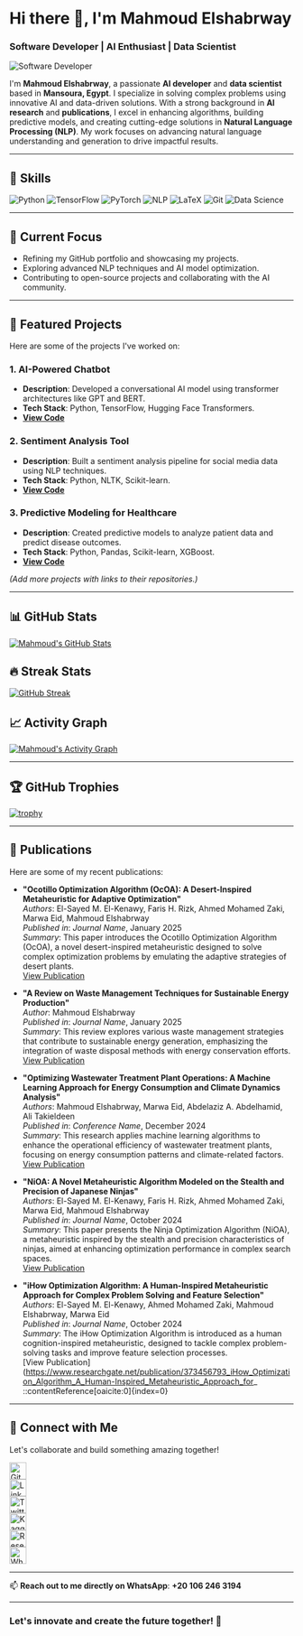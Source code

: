 # Hi there 👋, I'm Mahmoud Elshabrway  
### **Software Developer | AI Enthusiast | Data Scientist**  

![Software Developer](https://media.licdn.com/dms/image/v2/D4D16AQHLY4eL74hOBw/profile-displaybackgroundimage-shrink_350_1400/profile-displaybackgroundimage-shrink_350_1400/0/1724620091148?e=1743033600&v=beta&t=mPaZZFm-4t3_O3fOrmuqUtnuBRueKtanINIXEG0JSQ0)

I'm **Mahmoud Elshabrway**, a passionate **AI developer** and **data scientist** based in **Mansoura, Egypt**. I specialize in solving complex problems using innovative AI and data-driven solutions. With a strong background in **AI research** and **publications**, I excel in enhancing algorithms, building predictive models, and creating cutting-edge solutions in **Natural Language Processing (NLP)**. My work focuses on advancing natural language understanding and generation to drive impactful results.

---

## 🌟 **Skills**  
![Python](https://img.shields.io/badge/Python-3776AB?style=for-the-badge&logo=python&logoColor=white)
![TensorFlow](https://img.shields.io/badge/TensorFlow-FF6F00?style=for-the-badge&logo=tensorflow&logoColor=white)
![PyTorch](https://img.shields.io/badge/PyTorch-EE4C2C?style=for-the-badge&logo=pytorch&logoColor=white)
![NLP](https://img.shields.io/badge/NLP-8A2BE2?style=for-the-badge&logo=natural-language-processing&logoColor=white)
![LaTeX](https://img.shields.io/badge/LaTeX-008080?style=for-the-badge&logo=latex&logoColor=white)
![Git](https://img.shields.io/badge/Git-F05032?style=for-the-badge&logo=git&logoColor=white)
![Data Science](https://img.shields.io/badge/Data_Science-03A57A?style=for-the-badge&logo=data-science&logoColor=white)

---

## 🔭 **Current Focus**  
- Refining my GitHub portfolio and showcasing my projects.  
- Exploring advanced NLP techniques and AI model optimization.  
- Contributing to open-source projects and collaborating with the AI community.  

---

## 🚀 **Featured Projects**  
Here are some of the projects I've worked on:  

### 1. **AI-Powered Chatbot**  
- **Description**: Developed a conversational AI model using transformer architectures like GPT and BERT.  
- **Tech Stack**: Python, TensorFlow, Hugging Face Transformers.  
- **[View Code](https://github.com/jiraiyam/ai-chatbot)**  

### 2. **Sentiment Analysis Tool**  
- **Description**: Built a sentiment analysis pipeline for social media data using NLP techniques.  
- **Tech Stack**: Python, NLTK, Scikit-learn.  
- **[View Code](https://github.com/jiraiyam/sentiment-analysis)**  

### 3. **Predictive Modeling for Healthcare**  
- **Description**: Created predictive models to analyze patient data and predict disease outcomes.  
- **Tech Stack**: Python, Pandas, Scikit-learn, XGBoost.  
- **[View Code](https://github.com/jiraiyam/healthcare-predictive-modeling)**  

*(Add more projects with links to their repositories.)*

---

## 📊 **GitHub Stats**  
[![Mahmoud's GitHub Stats](https://github-readme-stats.vercel.app/api?username=jiraiyam&show_icons=true&theme=radical)](https://github.com/jiraiyam/github-readme-stats)  

## 🔥 **Streak Stats**  
[![GitHub Streak](https://streak-stats.demolab.com?user=jiraiyam&theme=radical)](https://github.com/jiraiyam)

## 📈 **Activity Graph**  
[![Mahmoud's Activity Graph](https://github-readme-activity-graph.vercel.app/graph?username=jiraiyam&theme=react-dark)](https://github.com/jiraiyam)

---

## 🏆 **GitHub Trophies**  
[![trophy](https://github-profile-trophy.vercel.app/?username=jiraiyam&theme=onedark)](https://github.com/jiraiyam)

---
## 📝 **Publications**  
Here are some of my recent publications:

- **"Ocotillo Optimization Algorithm (OcOA): A Desert-Inspired Metaheuristic for Adaptive Optimization"**  
  *Authors*: El-Sayed M. El-Kenawy, Faris H. Rizk, Ahmed Mohamed Zaki, Marwa Eid, Mahmoud Elshabrway  
  *Published in*: *Journal Name*, January 2025  
  *Summary*: This paper introduces the Ocotillo Optimization Algorithm (OcOA), a novel desert-inspired metaheuristic designed to solve complex optimization problems by emulating the adaptive strategies of desert plants.  
  [View Publication](https://www.researchgate.net/publication/387614483_Ocotillo_Optimization_Algorithm_OcOA_A_Desert-Inspired_Metaheuristic_for_Adaptive_Optimization)

- **"A Review on Waste Management Techniques for Sustainable Energy Production"**  
  *Author*: Mahmoud Elshabrway  
  *Published in*: *Journal Name*, January 2025  
  *Summary*: This review explores various waste management strategies that contribute to sustainable energy generation, emphasizing the integration of waste disposal methods with energy conservation efforts.  
  [View Publication](https://www.researchgate.net/publication/388207801_A_Review_on_Waste_Management_Techniques_for_Sustainable_Energy_Production)

- **"Optimizing Wastewater Treatment Plant Operations: A Machine Learning Approach for Energy Consumption and Climate Dynamics Analysis"**  
  *Authors*: Mahmoud Elshabrway, Marwa Eid, Abdelaziz A. Abdelhamid, Ali Takieldeen  
  *Published in*: *Conference Name*, December 2024  
  *Summary*: This research applies machine learning algorithms to enhance the operational efficiency of wastewater treatment plants, focusing on energy consumption patterns and climate-related factors.  
  [View Publication](https://www.researchgate.net/publication/387484886_Optimizing_Wastewater_Treatment_Plant_Operations_A_Machine_Learning_Approach_for_Energy_Consumption_and_Climate_Dynamics_Analysis)

- **"NiOA: A Novel Metaheuristic Algorithm Modeled on the Stealth and Precision of Japanese Ninjas"**  
  *Authors*: El-Sayed M. El-Kenawy, Faris H. Rizk, Ahmed Mohamed Zaki, Marwa Eid, Mahmoud Elshabrway  
  *Published in*: *Journal Name*, October 2024  
  *Summary*: This paper presents the Ninja Optimization Algorithm (NiOA), a metaheuristic inspired by the stealth and precision characteristics of ninjas, aimed at enhancing optimization performance in complex search spaces.  
  [View Publication](https://www.researchgate.net/publication/373456792_NiOA_A_Novel_Metaheuristic_Algorithm_Modeled_on_the_Stealth_and_Precision_of_Japanese_Ninjas)

- **"iHow Optimization Algorithm: A Human-Inspired Metaheuristic Approach for Complex Problem Solving and Feature Selection"**  
  *Authors*: El-Sayed M. El-Kenawy, Ahmed Mohamed Zaki, Mahmoud Elshabrway, Marwa Eid  
  *Published in*: *Journal Name*, October 2024  
  *Summary*: The iHow Optimization Algorithm is introduced as a human cognition-inspired metaheuristic, designed to tackle complex problem-solving tasks and improve feature selection processes.  
  [View Publication](https://www.researchgate.net/publication/373456793_iHow_Optimization_Algorithm_A_Human-Inspired_Metaheuristic_Approach_for_
::contentReference[oaicite:0]{index=0}
---

## 🤝 **Connect with Me**  
Let's collaborate and build something amazing together!  

[<img src='https://cdn.jsdelivr.net/npm/simple-icons@3.0.1/icons/github.svg' alt='GitHub' height='30'>](https://github.com/jiraiyam)  
[<img src='https://cdn.jsdelivr.net/npm/simple-icons@3.0.1/icons/linkedin.svg' alt='LinkedIn' height='30'>](https://www.linkedin.com/in/mahmoud-elshabrawy-5616581a7/)  
[<img src='https://cdn.jsdelivr.net/npm/simple-icons@3.0.1/icons/twitter.svg' alt='Twitter' height='30'>](https://twitter.com/Mshika231)  
[<img src='https://cdn.jsdelivr.net/npm/simple-icons@3.0.1/icons/kaggle.svg' alt='Kaggle' height='30'>](https://www.kaggle.com/mahmoudelshabrawy/code)  
[<img src='https://cdn.jsdelivr.net/npm/simple-icons@3.0.1/icons/researchgate.svg' alt='ResearchGate' height='30'>](https://www.researchgate.net/profile/Mahmoud-Mohammed-20)  
[<img src='https://cdn.jsdelivr.net/npm/simple-icons@3.0.1/icons/whatsapp.svg' alt='WhatsApp' height='30'>](https://wa.me/201062463194)  

---

📫 **Reach out to me directly on WhatsApp**: **+20 106 246 3194**  

---

### **Let's innovate and create the future together!** 🚀  
